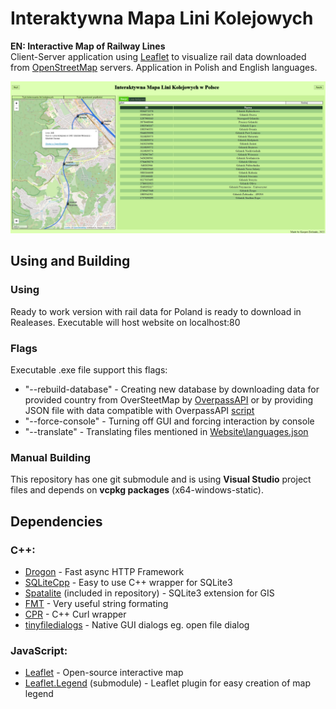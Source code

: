 # Interaktywna Mapa Lini Kolejowych
**EN: Interactive Map of Railway Lines**  
Client-Server application using [Leaflet](https://leafletjs.com/)
to visualize rail data downloaded from [OpenStreetMap](https://www.openstreetmap.org/) servers.
Application in Polish and English languages.

![screenshot](https://raw.githubusercontent.com/Kacperos155/Mapa-Lini-Kolejowych/master/2022-01-23.png)

## Using and Building
### Using
Ready to work version with rail data for Poland is ready to download in Realeases.
Executable will host website on localhost:80

### Flags  
Executable .exe file support this flags:
- "--rebuild-database" - Creating new database by downloading data for provided country from OverSteetMap by [OverpassAPI](http://overpass-api.de/)
 or by providing JSON file with data compatible with OverpassAPI [script](https://github.com/Kacperos155/Mapa-Lini-Kolejowych/blob/master/Mapa%20lini%20kolejowych/Overpass%20data/Overpass%20query.ql)
- "--force-console" - Turning off GUI and forcing interaction by console
- "--translate" - Translating files mentioned in [Website\languages.json](https://github.com/Kacperos155/Mapa-Lini-Kolejowych/blob/master/Mapa%20lini%20kolejowych/Website/languages.json)

### Manual Building
This repository has one git submodule and is using **Visual Studio** project files and depends on **vcpkg packages** (x64-windows-static).

## Dependencies
### C++:
- [Drogon](https://github.com/drogonframework/drogon) - Fast async HTTP Framework
- [SQLiteCpp](https://github.com/SRombauts/SQLiteCpp) - Easy to use C++ wrapper for SQLite3
- [Spatalite](https://www.gaia-gis.it/fossil/libspatialite/index) (included in repository) - SQLite3 extension for GIS
- [FMT](https://github.com/fmtlib/fmt) - Very useful string formating
- [CPR](https://github.com/libcpr/cpr) - C++ Curl wrapper
- [tinyfiledialogs](https://github.com/native-toolkit/tinyfiledialogs) - Native GUI dialogs eg. open file dialog
### JavaScript:
- [Leaflet](https://leafletjs.com/) - Open-source interactive map
- [Leaflet.Legend](https://github.com/ptma/Leaflet.Legend) (submodule) - Leaflet plugin for easy creation of map legend